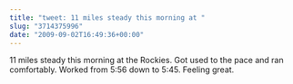 ```yaml
---
title: "tweet: 11 miles steady this morning at "
slug: "3714375996"
date: "2009-09-02T16:49:36+00:00"
---
```

11 miles steady this morning at the Rockies. Got used to the pace and ran comfortably. Worked from 5:56 down to 5:45. Feeling great.